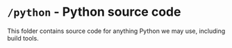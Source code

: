 # `/python` - Python source code

This folder contains source code for anything Python we may use, including build tools.